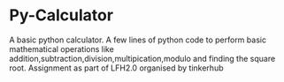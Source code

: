 # Py-Calculator
A basic python calculator.
A few lines of python code to perform basic mathematical operations like addition,subtraction,division,multipication,modulo and finding the square root.
Assignment as part of LFH2.0 organised by tinkerhub
